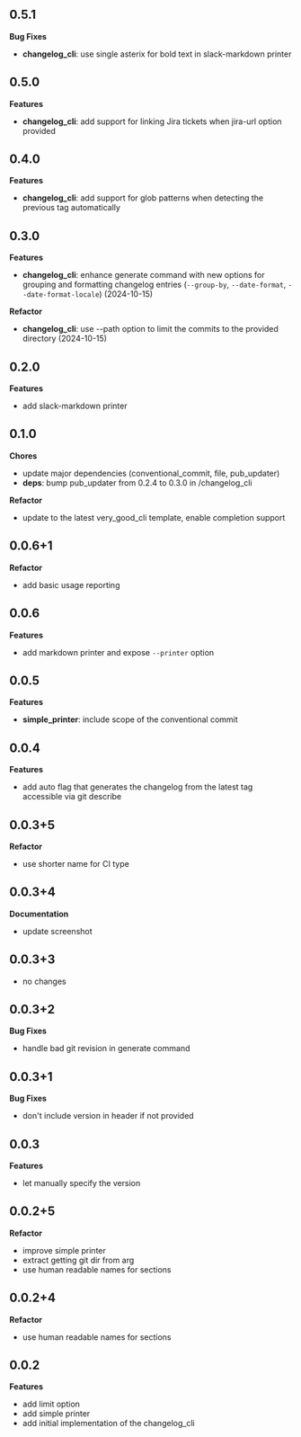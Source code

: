 ## 0.5.1

**Bug Fixes**

- **changelog_cli**: use single asterix for bold text in slack-markdown printer

## 0.5.0

**Features**

- **changelog_cli**: add support for linking Jira tickets when jira-url option provided

## 0.4.0

**Features**

- **changelog_cli**: add support for glob patterns when detecting the previous tag automatically

## 0.3.0

**Features**

- **changelog_cli**: enhance generate command with new options for grouping and formatting changelog entries (`--group-by`, `--date-format`, `--date-format-locale`) (2024-10-15)

**Refactor**

- **changelog_cli**: use --path option to limit the commits to the provided directory (2024-10-15)

## 0.2.0

**Features**

- add slack-markdown printer

## 0.1.0

**Chores**

- update major dependencies (conventional_commit, file, pub_updater)
- **deps**: bump pub_updater from 0.2.4 to 0.3.0 in /changelog_cli

**Refactor**

- update to the latest very_good_cli template, enable completion support

## 0.0.6+1

**Refactor**

- add basic usage reporting

## 0.0.6

**Features**

- add markdown printer and expose `--printer` option

## 0.0.5

**Features**

- **simple_printer**: include scope of the conventional commit

## 0.0.4

**Features**

- add auto flag that generates the changelog from the latest tag accessible via git describe

## 0.0.3+5

**Refactor**

- use shorter name for CI type

## 0.0.3+4

**Documentation**

- update screenshot

## 0.0.3+3

- no changes

## 0.0.3+2

**Bug Fixes**

- handle bad git revision in generate command

## 0.0.3+1

**Bug Fixes**

- don't include version in header if not provided

## 0.0.3

**Features**

- let manually specify the version

## 0.0.2+5

**Refactor**

- improve simple printer
- extract getting git dir from arg
- use human readable names for sections

## 0.0.2+4

**Refactor**

- use human readable names for sections

## 0.0.2

**Features**

- add limit option
- add simple printer
- add initial implementation of the changelog_cli
